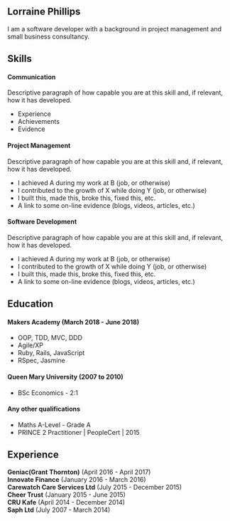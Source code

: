 ## Lorraine Phillips

I am a software developer with a background in project management and small business consultancy. 

## Skills

#### Communication

Descriptive paragraph of how capable you are at this skill and, if relevant, how it has developed.

- Experience
- Achievements
- Evidence

#### Project Management

Descriptive paragraph of how capable you are at this skill and, if relevant, how it has developed.

- I achieved A during my work at B (job, or otherwise)
- I contributed to the growth of X while doing Y (job, or otherwise)
- I built this, made this, broke this, fixed this, etc.
- A link to some on-line evidence (blogs, videos, articles, etc.)

#### Software Development

Descriptive paragraph of how capable you are at this skill and, if relevant, how it has developed.

- I achieved A during my work at B (job, or otherwise)
- I contributed to the growth of X while doing Y (job, or otherwise)
- I built this, made this, broke this, fixed this, etc.
- A link to some on-line evidence (blogs, videos, articles, etc.)

## Education

#### Makers Academy (March 2018 - June 2018)

- OOP, TDD, MVC, DDD
- Agile/XP
- Ruby, Rails, JavaScript
- RSpec, Jasmine


#### Queen Mary University (2007 to 2010)

- BSc Economics - 2:1

#### Any other qualifications

- Maths A-Level - Grade A
- PRINCE 2 Practitioner | PeopleCert | 2015

## Experience

**Geniac(Grant Thornton)** (April 2016 - April 2017)     
**Innovate Finance** (January 2016 - March 2016)   
**Carewatch Care Services Ltd** (July 2015 - December 2015)   
**Cheer Trust** (January 2015 - June 2015)    
**CRU Kafe** (April 2014 - December 2014)    
**Saph Ltd** (July 2007 - March 2014)   
